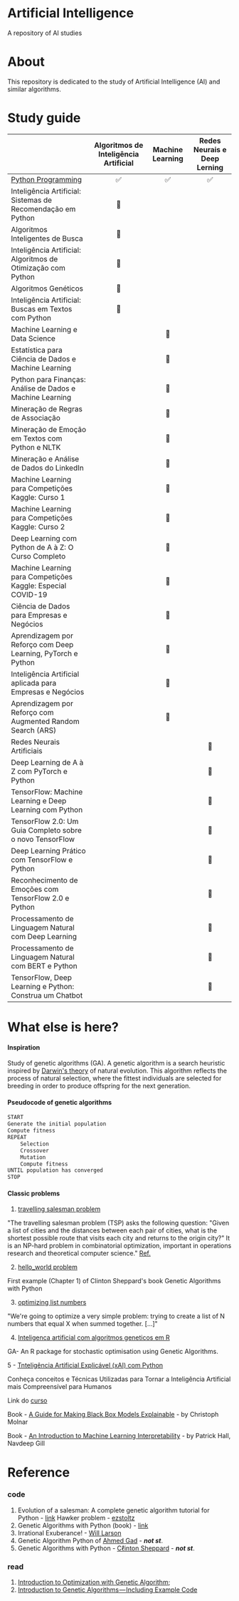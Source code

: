 # Artificial Intelligence

A repository of AI studies

# About

This repository is dedicated to the study of Artificial Intelligence (AI) and similar algorithms.

# Study guide

|                                                             | Algoritmos de Inteligência Artificial | Machine Learning      | Redes Neurais e Deep Lerning |
|-------------------------------------------------------------|:-------------------------------------:|:---------------------:|:-----------------------------:|
| [Python Programming](https://github.com/renatogcruz/python/tree/master/python_guia_IAexpert)               |  :white_check_mark:                   |:white_check_mark:     | :white_check_mark:           |
| Inteligência Artificial: Sistemas de Recomendação em Python |  :black_square_button:                |                       |                              |
| Algoritmos Inteligentes de Busca                            |  :black_square_button:                |                       |                              |
| Inteligência Artificial: Algoritmos de Otimização com Python|  :black_square_button:                |                       |                              |
| Algoritmos Genéticos                                        |  :black_square_button:                |                       |                              |
| Inteligência Artificial: Buscas em Textos com Python        |  :black_square_button:                |                       |                              |
| Machine Learning e Data Science                             |                                       |:black_square_button:  |                              |
| Estatística para Ciência de Dados e Machine Learning        |                                       |:black_square_button:  |                              |
| Python para Finanças: Análise de Dados e Machine Learning   |                                       |:black_square_button:  |                              |
| Mineração de Regras de Associação                           |                                       |:black_square_button:  |                              |
| Mineração de Emoção em Textos com Python e NLTK             |                                       |:black_square_button:  |                              |
| Mineração e Análise de Dados do LinkedIn                    |                                       |:black_square_button:  |                              |
| Machine Learning para Competições Kaggle: Curso 1           |                                       |:black_square_button:  |                              |
| Machine Learning para Competições Kaggle: Curso 2           |                                       |:black_square_button:  |                              |
| Deep Learning com Python de A à Z: O Curso Completo         |                                       |:black_square_button:  |                              |
| Machine Learning para Competições Kaggle: Especial COVID-19 |                                       |:black_square_button:  |                              |
| Ciência de Dados para Empresas e Negócios                   |                                       |:black_square_button:  |                              |
| Aprendizagem por Reforço com Deep Learning, PyTorch e Python|                                       |:black_square_button:  |                              |
| Inteligência Artificial aplicada para Empresas e Negócios   |                                       |:black_square_button:  |                              |
| Aprendizagem por Reforço com Augmented Random Search (ARS)  |                                       |:black_square_button:  |                              |
| Redes Neurais Artificiais                                   |                                       |                       | :black_square_button:        |
| Deep Learning de A à Z com PyTorch e Python                 |                                       |                       | :black_square_button:        |
| TensorFlow: Machine Learning e Deep Learning com Python     |                                       |                       | :black_square_button:        |
| TensorFlow 2.0: Um Guia Completo sobre o novo TensorFlow    |                                       |                       | :black_square_button:        |
| Deep Learning Prático com TensorFlow e Python               |                                       |                       | :black_square_button:        |
| Reconhecimento de Emoções com TensorFlow 2.0 e Python       |                                       |                       | :black_square_button:        |
| Processamento de Linguagem Natural com Deep Learning        |                                       |                       | :black_square_button:        |
| Processamento de Linguagem Natural com BERT e Python        |                                       |                       | :black_square_button:        |
| TensorFlow, Deep Learning e Python: Construa um Chatbot     |                                       |                       | :black_square_button:        |


# What else is here?

#### Inspiration

Study of genetic algorithms (GA). A genetic algorithm is a search heuristic inspired by [Darwin's theory](https://en.wikipedia.org/wiki/Evolution) of natural evolution. This algorithm reflects the process of natural selection, where the fittest individuals are selected for breeding in order to produce offspring for the next generation.

#### Pseudocode of genetic algorithms

```python
START
Generate the initial population
Compute fitness
REPEAT
    Selection
    Crossover
    Mutation
    Compute fitness
UNTIL population has converged
STOP
```
#### Classic problems

1. [travelling salesman problem](https://github.com/renatogcruz/Evolutionary-computing/tree/master/ga_examples/hawker_problem)

"The travelling salesman problem (TSP) asks the following question: "Given a list of cities and the distances between each pair of cities, what is the shortest possible route that visits each city and returns to the origin city?" It is an NP-hard problem in combinatorial optimization, important in operations research and theoretical computer science." [Ref.](https://en.wikipedia.org/wiki/Travelling_salesman_problem)

2. [hello_world problem](https://github.com/renatogcruz/Evolutionary-computing/tree/master/ga_examples/hello_world)

First example (Chapter 1) of Clinton Sheppard's book Genetic Algorithms with Python

3. [optimizing list numbers](https://lethain.com/genetic-algorithms-cool-name-damn-simple/)

"We're going to optimize a very simple problem: trying to create a list of N numbers that equal X when summed together. [...]" 

4. [Inteligenca artificial com algoritmos geneticos em R](https://github.com/renatogcruz/R/tree/main/Inteligenca_artificial_com_algoritmos_geneticos_em_R)

GA- An R package for stochastic optimisation using Genetic Algorithms.

5 - [Tnteligência Artificial Explicável (xAI) com Python](https://github.com/renatogcruz/python/tree/master/inteligencia_artifical_explicavel)

Conheça conceitos e Técnicas Utilizadas para Tornar a Inteligência Artificial mais Compreensível para Humanos

Link do [curso](https://www.udemy.com/course/inteligencia-artificial-explicavel/)

Book - [A Guide for Making Black Box Models Explainable](https://christophm.github.io/interpretable-ml-book/) - by Christoph Molnar

Book - [An Introduction to Machine Learning Interpretability](https://www.oreilly.com/library/view/an-introduction-to/9781098115487/) - by Patrick Hall, Navdeep Gill


# Reference

### code
1. Evolution of a salesman: A complete genetic algorithm tutorial for Python - [link](https://towardsdatascience.com/evolution-of-a-salesman-a-complete-genetic-algorithm-tutorial-for-python-6fe5d2b3ca35)
Hawker problem - [ezstoltz](https://github.com/ezstoltz/genetic-algorithm/blob/master/genetic_algorithm_TSP.ipynb)
2. Genetic Algorithms with Python (book) - [link](https://www.amazon.com/Genetic-Algorithms-Python-Clinton-Sheppard/dp/1540324001)
3. Irrational Exuberance! - [Will Larson](https://lethain.com/genetic-algorithms-cool-name-damn-simple/)
4. Genetic Algorithm Python of [Ahmed Gad](https://github.com/ahmedfgad/GeneticAlgorithmPython) - ***not st***.
5. Genetic Algorithms with Python - [Cℓinton Sheppard](https://github.com/handcraftsman/GeneticAlgorithmsWithPython) - ***not st***.

### read
1. [Introduction to Optimization with Genetic Algorithm](https://towardsdatascience.com/introduction-to-optimization-with-genetic-algorithm-2f5001d9964b);
2. [Introduction to Genetic Algorithms — Including Example Code](https://towardsdatascience.com/introduction-to-genetic-algorithms-including-example-code-e396e98d8bf3)
